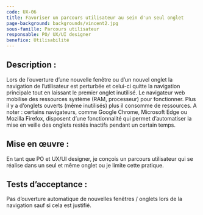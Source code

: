```yaml
---
code: UX-06
title: Favoriser un parcours utilisateur au sein d'un seul onglet
page-background: backgrounds/vincent2.jpg
sous-famille: Parcours utilisateur
responsable: PO/ UX/UI designer
benefice: Utilisabilité
---
```

## Description :

Lors de l’ouverture d’une nouvelle fenêtre ou d’un nouvel onglet la navigation de l’utilisateur est perturbée et celui-ci quitte la navigation principale tout en laissant le premier onglet inutilisé.
Le navigateur web mobilise des ressources système (RAM, processeur) pour fonctionner. Plus il y a d’onglets ouverts (même inutilisés) plus il consomme de ressources.
A noter : certains navigateurs, comme Google Chrome, Microsoft Edge ou Mozilla Firefox, disposent d’une fonctionnalité qui permet d’automatiser la mise en veille des onglets restés inactifs pendant un certain temps.

## Mise en œuvre :

En tant que PO et UX/UI designer, je conçois un parcours utilisateur qui se réalise dans un seul et même onglet ou je limite cette pratique.

## Tests d’acceptance :

Pas d’ouverture automatique de nouvelles fenêtres / onglets lors de la navigation sauf si cela est justifié.
